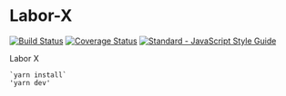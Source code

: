 # Labor-X
[![Build Status](https://travis-ci.org/ChronoBank/Labor-X.svg?branch=master)](https://travis-ci.org/ChronoBank/Labor-X) [![Coverage Status](https://coveralls.io/repos/github/ChronoBank/Labor-X/badge.svg?branch=master)](https://coveralls.io/github/ChronoBank/Labor-X?branch=master) [![Standard - JavaScript Style Guide](https://img.shields.io/badge/code_style-standard-brightgreen.svg)](https://standardjs.com)

Labor X

    `yarn install`
    'yarn dev'